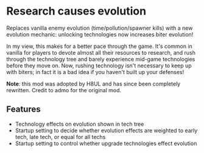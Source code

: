 # Research causes evolution

Replaces vanilla enemy evolution (time/pollution/spawner kills) with a new evolution mechanic: unlocking technologies
now increases biter evolution!

In my view, this makes for a better pace through the game. It's common in vanilla for players to devote almost all
their resources to research, and rush through the technology tree and barely experience mid-game technologies before
they move on. Now, rushing technology isn't necessary to keep up with biters; in fact it is a bad idea if you haven't
built up your defenses!

**Note**: this mod was adopted by H8UL and has since been completely rewritten. Credit to admo for the original mod.

## Features

- Technology effects on evolution shown in tech tree
- Startup setting to decide whether evolution effects are weighted to early tech, late tech, or equal for all techs
- Startup setting to control whether upgrade technologies effect evolution
